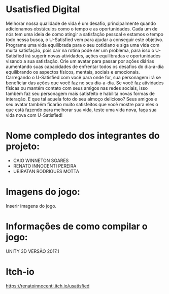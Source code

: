# Usatisfied Digital

Melhorar nossa qualidade de vida é um desafio, principalmente quando adicionamos obstáculos como o tempo e as oportunidades.
Cada um de nós tem uma ideia de como atingir a satisfação pessoal e estamos o tempo todo nessa busca, o U-Satisfied vem para ajudar a conseguir este objetivo.
Programe uma vida equilibrada para o seu cotidiano e siga uma vida com muita satisfação, pois cair na rotina pode ser um problema, para isso o U-Satisfied irá sugerir novas atividades, ações equilibradas e oportunidades visando a sua satisfação.
Crie um avatar para passar por ações diárias aumentando suas capacidades de enfrentar todos os desafios do dia-a-dia equilibrando os aspectos físicos, mentais, sociais e emocionais.
Carregando o U-Satisfied com você para onde for, sua personagem irá se beneficiar das ações que você faz no seu dia-a-dia. Se você faz atividades físicas ou mantém contato com seus amigos nas redes sociais, isso também faz seu personagem mais satisfeito e habilita novas formas de interação. E que tal aquela foto do seu almoço delicioso? Seus amigos e seu avatar também ficarão muito satisfeitos que você mostre para eles o que está fazendo para melhorar sua vida, teste uma vida nova, faça sua vida nova com U-Satisfied!

# Nome compledo dos integrantes do projeto:

* CAIO WINNETON SOARES
* RENATO INNOCENTI PEREIRA
* UBIRATAN RODRIGUES MOTTA

# Imagens do jogo:

Inserir imagens do jogo.

# Informações de como compilar o jogo:

UNITY 3D VERSÃO 2017.1

# Itch-io
https://renatoinnocenti.itch.io/usatisfied
